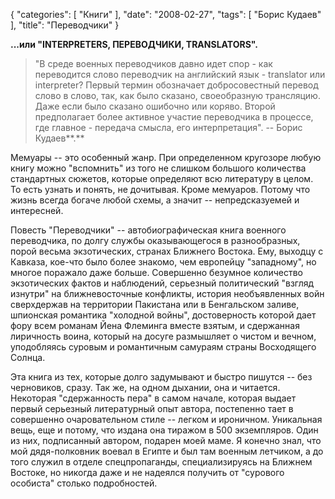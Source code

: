 {
   "categories": [
      "Книги"
   ],
   "date": "2008-02-27",
   "tags": [
      "Борис Кудаев"
   ],
   "title": "Переводчики"
}

**...или "****INTERPRETERS**, **ПЕРЕВОДЧИКИ,** **TRANSLATORS****".**

> "В среде военных переводчиков давно идет спор - как переводится слово переводчик на английский язык - translator или interpreter? Первый термин обозначает добросовестный перевод слово в слово, так, как было сказано, своеобразную трансляцию. Даже если было сказано ошибочно или коряво. Второй предполагает более активное участие переводчика в процессе, где главное - передача смысла, его интерпретация". -- Борис Кудаев**.**

Мемуары -- это особенный жанр. При определенном кругозоре любую книгу можно "вспомнить" из того не слишком большого количества стандартных сюжетов, которые определяют всю литературу в целом. То есть узнать и понять, не дочитывая. Кроме мемуаров. Потому что жизнь всегда богаче любой схемы, а значит -- непредсказуемей и интересней.

Повесть "Переводчики" -- автобиографическая книга военного переводчика, по долгу службы оказывающегося в разнообразных, порой весьма экзотических, странах Ближнего Востока. Ему, выходцу с Кавказа, кое-что было более знакомо, чем европейцу "западному", но многое поражало даже больше. Совершенно безумное количество экзотических фактов и наблюдений, серьезный политический "взгляд изнутри" на ближневосточные конфликты, история необъявленных войн сверхдержав на территории Пакистана или в Бенгальском заливе, шпионская романтика "холодной войны", достоверность которой дает фору всем романам Йена Флеминга вместе взятым, и сдержанная лиричность воина, который на досуге размышляет о чистом и вечном, уподобляясь суровым и романтичным самураям страны Восходящего Солнца.

Эта книга из тех, которые долго задумывают и быстро пишутся -- без черновиков, сразу. Так же, на одном дыхании, она и читается. Некоторая "сдержанность пера" в самом начале, которая выдает первый серьезный литературный опыт автора, постепенно тает в совершенно очаровательном стиле -- легком и ироничном. Уникальная вещь, еще и потому, что издана она тиражом в 500 экземпляров. Один из них, подписанный автором, подарен моей маме. Я конечно знал, что мой дядя-полковник воевал в Египте и был там военным летчиком, а до того служил в отделе спецпропаганды, специализируясь на Ближнем Востоке, но никогда даже и не надеялся получить от "сурового особиста" столько подробностей.
